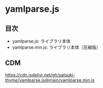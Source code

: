 # yamlparse.js
## 目次
- yamlparse.js: ライブラリ本体
- yamlparse.min.js: ライブラリ本体（圧縮版）

## CDM
https://cdn.jsdelivr.net/gh/satsuki-thyme/yamlparse.js@main/yamlparse.min.js
